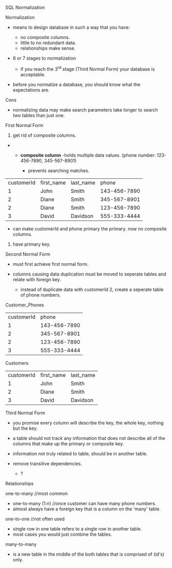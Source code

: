SQL Normalization

Normalization

- means to design database in such a way that you have:

  - no composite columns.
  - little to no redundant data.
  - relationships make sense.

- 6 or 7 stages to normalization

  - if you reach the 3<sup>rd</sup> stage (Third Normal Form) your
    database is acceptable.

- before you normalize a database, you should know what the expectations
  are.

Cons

- normalizing data may make search parameters take longer to search two
  tables than just one.

First Normal Form

1.  get rid of composite columns.

- - **composite column** -holds multiple data values. (phone number:
    123-456-7890, 345-567-8901)

    - prevents searching matches.

|            |            |           |              |
| ---------- | ---------- | --------- | ------------ |
| customerId | first_name | last_name | phone        |
| 1          | John       | Smith     | 143-456-7890 |
| 2          | Diane      | Smith     | 345-567-8901 |
| 2          | Diane      | Smith     | 123-456-7890 |
| 3          | David      | Davidson  | 555-333-4444 |

- can make customerId and phone primary the primary. now no composite
  columns.

1.  have primary key.

Second Normal Form

- must first achieve first normal form.

- columns causing data duplication must be moved to seperate tables and
  relate with foreign key.

  - instead of duplicate data with customerId 2, create a seperate table
    of phone numbers.

Customer_Phones

|            |              |
| ---------- | ------------ |
| customerId | phone        |
| 1          | 143-456-7890 |
| 2          | 345-567-8901 |
| 2          | 123-456-7890 |
| 3          | 555-333-4444 |

Customers

|            |            |           |
| ---------- | ---------- | --------- |
| customerId | first_name | last_name |
| 1          | John       | Smith     |
| 2          | Diane      | Smith     |
| 3          | David      | Davidson  |

Third Normal Form

- you promise every column will describe the key, the whole key, nothing
  but the key.

- a table should not track any information that does not describe all of
  the columns that make up the primary or composite key.

- information not truly related to table, should be in another table.

- remove transitive dependencies.

  - ?

Relationships

one-to-many //most common

- one-to-many (1:n) //once customer can have many phone numbers.
- almost always have a foreign key that is a column on the 'many' table.

one-to-one //not often used

- single row in one table refers to a single row in another table.
- most cases you would just combine the tables.

many-to-many

- is a new table in the middle of the both tables that is comprised of
  (id's) only.
